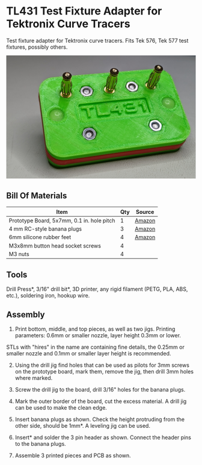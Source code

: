 # TL431 Test Fixture Adapter for Tektronix Curve Tracers

Test fixture adapter for Tektronix curve tracers. Fits Tek 576, Tek 577 test fixtures, possibly others.

![TL431 adapter, bottom view](img/tl431-bottom.png)

## Bill Of Materials

| Item | Qty | Source |
| --- | --- | --- |
| Prototype Board, 5x7mm, 0.1 in. hole pitch | 1 | [Amazon](https://www.amazon.com/gp/product/B07Y3PVDMZ "Amazon")|
| 4 mm RC-style banana plugs | 3 | [Amazon](https://www.amazon.com/gp/product/B07CSQH2QC "Amazon")|
| 6mm silicone rubber feet | 4 | [Amazon](https://www.amazon.com/HAWORTHS-Bumpers-Self-Adhesive-Hemispherical-Bumpons/dp/B06XX3192J "Amazon")
| M3x8mm button head socket screws | 4 |
| M3 nuts | 4 | 

## Tools

Drill Press*, 3/16" drill bit*, 3D printer, any rigid filament (PETG, PLA, ABS, etc.), soldering iron, hookup wire.

## Assembly

1. Print bottom, middle, and top pieces, as well as two jigs. Printing parameters: 0.6mm or smaller nozzle, layer height 0.3mm or lower.

STLs with "hires" in the name are containing fine details, the 0.25mm or smaller nozzle and 0.1mm or smaller layer height is recommended.

2. Using the drill jig find holes that can be used as pilots for 3mm screws on the prototype board, mark them, remove the jig, then drill 3mm holes where marked.

3. Screw the drill jig to the board, drill 3/16" holes for the banana plugs.

4. Mark the outer border of the board, cut the excess material. A drill jig can be used to make the clean edge.

5. Insert banana plugs as shown. Check the height protruding from the other side, should be 1mm*. A leveling jig can be used.

6. Insert* and solder the 3 pin header as shown. Connect the header pins to the banana plugs.

7. Assemble 3 printed pieces and PCB as shown.

